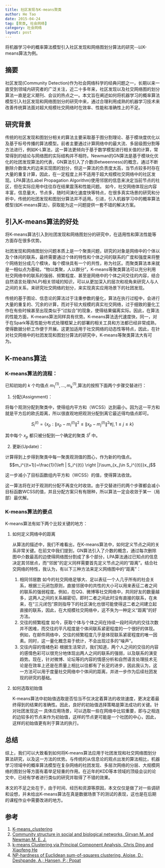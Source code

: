 ```yaml
---
title: 社区发现与K-means聚类
author: He Tao
date: 2015-04-24
tag: [聚类, 社会网络]
category: 社会网络
layout: post
---
```


将机器学习中的概率算法模型引入社区发现和网络图划分算法的研究--以K-means算法为例。

摘要
-----

社区发现(Community Detection)作为社会网络科学的经典问题之一，长期以来一直受到领域内研究者的广泛关注，近二十多年来，社区发现以及社交网络图的划分算法一直是定义期刊、会议的热点之一。本文旨在阐述如何将机器学习的概率算法模型引入社区发现和网络图划分的研究中来，通过合理利用成熟的机器学习技术来改善传统算法面对超大规模社交网络时在效率、性能和准确性上的不足。

<!--more-->

研究背景
--------

传统的社区发现和图划分相关的算法主要采取基于图分割理论、基于模块度优化以及基于标号传播的算法模型。前者主要通过计算网络中的最大流、多层级图分割等方法进行，例如K-L算法，这一算法更倾向于基于数学模型进行相关值的计算，常常得到的结论与网络图的实际结构并不相符。Newman的GN算法是基于模块化优化的社团发现算法的代表，GN算法引入了介数(Betweenness)的概念，通过不断删除介数值大的边来实现图的划分，但这一算法的负责度太高，当节点较多时存在大量的重复计算，因此，在一定程度上并不适用于超大规模社交网络中的社区发现。LPA算法(Label Propagation Algorithm)使用邻居的信息来决定当前节点的社区，但在实际应用中往往存在结果震荡和性能问题。
如今，社交网络体现出内容丰富，信息量大，节点多，随时间演化速度快等特点，在很多真实场景的研究和分析中，传统的社团发现和图划分算法并不适用。引进，引入机器学习中的概率算法模型(如K-means算法)，获取能为这一问题提供一套不错的解决方案。

引入K-means算法的好处
----------------------

将K-means算法引入到社团发现和网络图划分的研究中，在适用性和算法性能等方面存在很多优势。

社团发现和网络图划分问题本质上是一个聚类问题，研究的对象是网络中的个体以及个体间的联系，最终需要通过个体的特性和个体之间的联系的广度和强度来将整个网络划分成几个模块，每个模块具有一个的共性，称为社区。而聚类算法本来就是一相似点为基础，“物以类聚，人以群分”，K-means等聚类算法可以充分利用社交网络中的联系的强弱、频繁程度、甚至是网络中的个体之间交往的内容，结合自然语言处理(NLP)相关领域的知识，可以从更加深入的层次和视角来研究人与人之间的关系，来研究社交网络的划分，来实现真实应用场景下的社团发现。

传统的基于图论、信息论的算法过于注重参数的量化，算法在执行过程中，会进行大量的重复的、冗余的计算，而对于较大规模的真实社交网络，过于细致的量化工作在有些时候甚至出现类似于“过拟合”的现象，使得结果偏离实际。因此，在算法的性能方面，K-means算法同样具有优势。K-means算法迭代速度快，同一，对于在Spark等高性能分布式处理框架上的部署的相关工具和方法都已经非常成熟，使得数据分析工作便于开展。这更加适用于社交网络的动态性等特点，因此，在针对社交网络中的社团发现和图划分算法的研究中，K-means等聚类算法大有可为。

K-means算法
------------

### K-means算法的流程：

已知初始的 $k$ 个均值点 $m_1^{(1)},...,m_k^{(1)}$,算法的按照下面两个步骤交替进行：

1. 分配(Assignment)：

将每个观测分配到聚类中，使得组内平方和（WCSS）达到最小。因为这一平方和就是平方后的欧氏距离，所以很直观地把观测分配到离它最近得均值点即可。

$$S_i^{(t)}=\left \{ x_p:\left \| x_p-m_i^{(t)} \right \|^2\leq \left \| x_p-m_j^{(t)} \right \|^2\forall j,1\leq j\leq k \right \}$$

其中每个 $x_p$ 都只被分配到一个确定的聚类 $S^{t}$ 中。

2. 更新(Update)：

计算得到上步得到聚类中每一聚类观测值的图心，作为新的均值点。
$$m_i^{(t+1)}=\frac{1}{\left | S_i^{(t)} \right |}\sum_{x_j\in S_i^{(t)}}x_j$$

这一步减小了目标函数组内平方和（WCSS）的值，使得算法收敛。

这一算法将在对于观测的分配不再变化时收敛。由于交替进行的两个步骤都会减小目标函数WCSS的值，并且分配方案只有有限种，所以算法一定会收敛于某一（局部）最优解。

### K-means算法的要点

K-means算法有如下两个比较关键的地方：

1. 如何定义网络中的距离

    从算法的描述中，我们不难看出，在K-means算法中，如何定义节点之间的关系非常关键。在前文中我们提到，GN算法引入了介数的概念，通过每次删除图中介数最高的边使得网络图分割成了多个部分，LPA算法通过已知点的信息决定其邻居点，而“邻居”的定义同样需要首先定义节点之间的“距离”。结合社交网络的特性，我认为，有以下三种方法来定义网络图中的“距离”：

    1. 相同邻居数
    如今的社交网络足够大、足以表征一个人几乎所有的社会关系，根据三元闭包原则，直接邻居中的共性的大小可以用来表征二者之间的联系的强弱程度。例如，在QQ、微博等社交网络中，共同好友的数量越多，这两人之间的关系越密切，即时二者之间此时没有直接的联系，在未来，在“三元闭包”原则指导下的社区演化也很可能使得这二者之间建立起直接的联系，因此，在大规模社交网络中，这不失为一种定义“距离”的好方法。
    2. 交往的频繁程度
    如今，获取个体与个体之间在持续一段时间内的交往次数并不困难，而交往的平凡程度是个体间联系紧密程度的一个很好的体现。例如，在邮件网络中，交往的频繁程度几乎是体现联系紧密程度的唯一因素。同时，这一量化概念易于统计，不会出现过多的“噪声”。
    3. 交往内容的情绪色彩
    根据生活常识，我们知道，两个人之间的交往的内容的感情色彩可以很充分地体现出两人之间的联系的强弱，以及联系的演变趋势。现在，针对微博、论坛等的内容的情感分析和自然语言处理技术无论是在效率上还是在质量上相比以往都有了长足的进步，因此我认为，这一方法可以用于度量社交网络中个体间的距离，并进一步作为后续社团发现的研究的基础。

2. 如何选取初始值

    K-means算法中初始值选取是否恰当不仅决定着算法的收敛速度，更决定着最终得到的结果的准确性。因此，良好的初始值选择策略是算法成功的关键。针对社团发现这一
    具体应用场景，可以选取一些在网络中比较重要，即与之相连的边较多的节点来作为初始值，这样的节点更可能是一个社团的中心，因此，这样的初始值更有利于算法的执行。

总结
-----

综上，我们可以大致看到如何将K-means算法应用于社团发现和社交网络图划分算法研究，以及这一方法的优势。与传统的从信息论的观点出发的算法相比，机器学习领域中的概率算法模型在复杂网络的社团发现、多层次网络的分层、大规模网络的图划分等方面有着举足轻重的作用。在近年的KDD等本领域的顶级会议的论文中，已经有学者进行类似的研究并取得了不错的效果。

本文的不足之处在于，由于时间、经历和资源等原因，本文仅仅是做了对一些调研和设想，并未给出K-means算法在真是数据场景下的测试的表现，这也是在后期的课程作业中需要改进的地方。

参考
-----

1. [K-means_clustering](http://en.wikipedia.org/wiki/K-means_clustering)
2. [Community structure in social and biological networks, Girvan M. and Newman M. E. J.](http://www.pnas.org/content/99/12/7821.full.pdf)
3. [k-means Clustering via Principal Component Analysis, Chris Ding and Xiaofeng He](http://ranger.uta.edu/~chqding/papers/KmeansPCA1.pdf)
4. [NP-hardness of Euclidean sum-of-squares clustering, Aloise, D.; Deshpande, A.; Hansen, P.; Popat](http://link.springer.com/article/10.1007%2Fs10994-009-5103-0)


